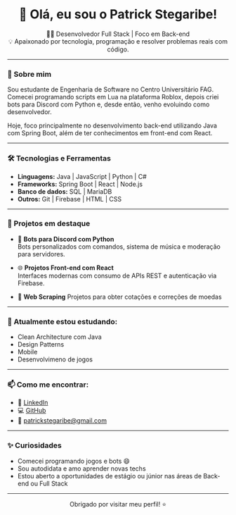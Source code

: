 <h1 align="center">👋 Olá, eu sou o Patrick Stegaribe!</h1>

<p align="center">
  👨‍💻 Desenvolvedor Full Stack | Foco em Back-end<br>
  💡 Apaixonado por tecnologia, programação e resolver problemas reais com código.
</p>

---

### 🚀 Sobre mim

Sou estudante de Engenharia de Software no Centro Universitário FAG. Comecei programando scripts em Lua na plataforma Roblox, depois criei bots para Discord com Python e, desde então, venho evoluindo como desenvolvedor.

Hoje, foco principalmente no desenvolvimento back-end utilizando Java com Spring Boot, além de ter conhecimentos em front-end com React.

---

### 🛠️ Tecnologias e Ferramentas

- **Linguagens:** Java | JavaScript | Python | C#
- **Frameworks:** Spring Boot | React | Node.js
- **Banco de dados:** SQL | MariaDB
- **Outros:** Git | Firebase | HTML | CSS

---

### 📌 Projetos em destaque

- 🤖 **Bots para Discord com Python**  
  Bots personalizados com comandos, sistema de música e moderação para servidores.

- 🌐 **Projetos Front-end com React**  
  Interfaces modernas com consumo de APIs REST e autenticação via Firebase.

- 🤖 **Web Scraping**
  Projetos para obter cotações e correções de moedas

---

### 🌱 Atualmente estou estudando:

- Clean Architecture com Java
- Design Patterns
- Mobile
- Desenvolvimeno de jogos

---

### 📫 Como me encontrar:

- 💼 [LinkedIn](https://www.linkedin.com/in/patrickstegaribe/)
- 💻 [GitHub](https://github.com/Zanecruise)
- 📧 patrickstegaribe@gmail.com

---

### ✨ Curiosidades

- Comecei programando jogos e bots 😄  
- Sou autodidata e amo aprender novas techs  
- Estou aberto a oportunidades de estágio ou júnior nas áreas de Back-end ou Full Stack

---

<p align="center">
  Obrigado por visitar meu perfil! ⭐
</p>

